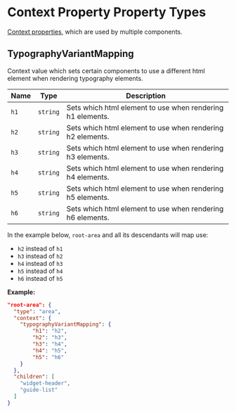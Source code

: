 # Context Property Property Types

[Context properties](/configuration-schema#componentcontext), which are used by multiple components.

## TypographyVariantMapping

Context value which sets certain components to use a different html element when rendering typography elements.

| Name | Type     | Description                                                |
| ---- | -------- | ---------------------------------------------------------- |
| `h1` | `string` | Sets which html element to use when rendering h1 elements. |
| `h2` | `string` | Sets which html element to use when rendering h2 elements. |
| `h3` | `string` | Sets which html element to use when rendering h3 elements. |
| `h4` | `string` | Sets which html element to use when rendering h4 elements. |
| `h5` | `string` | Sets which html element to use when rendering h5 elements. |
| `h6` | `string` | Sets which html element to use when rendering h6 elements. |

In the example below, `root-area` and all its descendants will map use:
- `h2` instead of `h1`
- `h3` instead of `h2`
- `h4` instead of `h3`
- `h5` instead of `h4`
- `h6` instead of `h5`

**Example:**

```json
"root-area": {
  "type": "area",
  "context": {
    "typographyVariantMapping": {
        "h1": "h2",
        "h2": "h3",
        "h3": "h4",
        "h4": "h5",
        "h5": "h6"
    }
  },
  "children": [
    "widget-header",
    "guide-list"
  ]
}
```